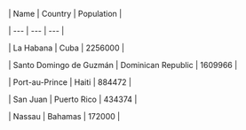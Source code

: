 
 
| Name | Country              | Population |

| ---  | ---                  | ---        |

| La Habana | Cuba                 | 2256000    |

| Santo Domingo de Guzmán | Dominican Republic   | 1609966    |

| Port-au-Prince | Haiti                | 884472     |

| San Juan | Puerto Rico          | 434374     |

| Nassau | Bahamas              | 172000     |
